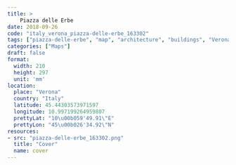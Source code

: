 ```yaml
---
title: > 
    Piazza delle Erbe
date: 2018-09-26
code: "italy_verona_piazza-delle-erbe_163302"
tags: ["piazza-delle-erbe", "map", "architecture", "buildings", "Verona", "Italy"]
categories: ["Maps"]
draft: false
format:
  width: 210
  height: 297
  unit: 'mm'
location:
  place: "Verona"
  country: "Italy"
  latitude: 45.44303573971597
  longitude: 10.997199264959807
  prettyLat: "10\u00b059'49.91\"E"
  prettyLon: "45\u00b026'34.92\"N"
resources:
- src: "piazza-delle-erbe_163302.png"
  title: "Cover"
  name: cover
---
```

